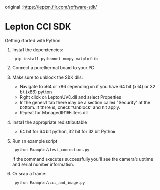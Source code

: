 original : https://lepton.flir.com/software-sdk/

# Lepton CCI SDK

Getting started with Python

1. Install the dependencies:

		pip install pythonnet numpy matplotlib

2. Connect a purethermal board to your PC
3. Make sure to unblock the SDK dlls:
    * Navigate to x64 or x86 depending on if you have 64 bit (x64) or 32 bit (x86) python
    * Right click on LeptonUVC.dll and select Properties
    * In the general tab there may be a section called "Security" at the bottom. If there is, check "Unblock" and hit apply. 
    * Repeat for ManagedIR16Filters.dll
4. Install the appropriate redistributable
    * 64 bit for 64 bit python, 32 bit for 32 bit Python
5. Run an example script

		python Examples\test_connection.py

	If the command executes successfully you'll see the camera's uptime and serial 
	number information.

6. Or snap a frame:

		python Examples\cci_and_image.py
